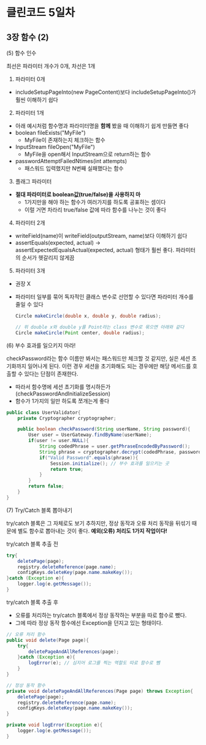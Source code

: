 # 클린코드 5일차

## 3장 함수 (2)

(5) 함수 인수

최선은 파라미터 개수가 0개, 차선은 1개

1. 파라미터 0개

- includeSetupPageInto(new PageContent)보다 includeSetupPageInto()가 훨씬 이해하기 쉽다

2. 파라미터 1개

- 아래 예시처럼 함수명과 파라미터명을 **함께** 봤을 때 이해하기 쉽게 만들면 좋다
- boolean fileExists("MyFile")
  - MyFile이 존재하는지 체크하는 함수
- InputStream fileOpen("MyFile")
  - MyFile을 open해서 InputStream으로 return하는 함수
- passwordAttemptFailedNtimes(int attempts)
  - 패스워드 입력했지만 N번째 실패했다는 함수

3. 플래그 파라미터

- **절대 파라미터로 boolean값(true/false)을 사용하지 마**
  - 1가지만을 해야 하는 함수가 여러가지를 하도록 공표하는 셈이다
  - 이럴 거면 차라리 true/false 값에 따라 함수를 나누는 것이 좋다

4. 파라미터 2개

- writeField(name)이 writeField(outputStream, name)보다 이해하기 쉽다
- assertEquals(expected, actual) &rightarrow; assertExpectedEqualsActual(expected, actual) 형태가 훨씬 좋다. 파라미터의 순서가 헷갈리지 않게끔

5. 파라미터 3개

- 권장 X
- 파라미터 일부를 묶어 독자적인 클래스 변수로 선언할 수 있다면 파라미터 개수를 줄일 수 있다

  ```java
  Circle makeCircle(double x, double y, double radius);

  // 위 double x와 double y를 Point라는 class 변수로 묶으면 아래와 같다
  Circle makeCircle(Point center, double radius);
  ```

(6) 부수 효과를 일으키지 마라!

checkPassword라는 함수 이름만 봐서는 패스워드만 체크할 것 같지만, 실은 세션 초기화까지 일어나게 된다. 이런 경우 세션을 초기화해도 되는 경우에만 해당 메서드를 호출할 수 있다는 단점이 존재한다.

- 따라서 함수명에 세션 초기화를 명시하든가 (checkPasswordAndInitializeSession)
- 함수가 1가지의 일만 하도록 쪼개는게 좋다

```java
public class UserValidator{
    private Cryptographer cryptographer;

    public boolean checkPassword(String userName, String password){
        User user = UserGateway.findByName(userName);
        if(user != user.NULL){
            String codedPhrase = user.getPhraseEncodedByPassword();
            String phrase = cryptographer.decrypt(codedPhrase, password);
            if("Valid Password".equals(phrase)){
                Session.initialize(); // 부수 효과를 일으키는 곳
                return true;
            }
        }
        return false;
    }
}
```

(7) Try/Catch 블록 뽑아내기

try/catch 블록은 그 자체로도 보기 추하지만, 정상 동작과 오류 처리 동작을 뒤섞기 때문에 별도 함수로 뽑아내는 것이 좋다. **예외(오류) 처리도 1가지 작업이다!**

try/catch 블록 추출 전

```java
try{
    deletePage(page);
    registry.deleteReference(page.name);
    configKeys.deleteKey(page.name.makeKey());
}catch (Exception e){
    logger.log(e.getMessage());
}
```

try/catch 블록 추출 후

- 오류를 처리하는 try/catch 블록에서 정상 동작하는 부분을 따로 함수로 뺐다.
- 그에 따라 정상 동작 함수에선 Exception을 던지고 있는 형태이다.

```java
// 오류 처리 함수
public void delete(Page page){
    try{
        deletePageAndAllReferences(page);
    }catch (Exception e){
        logError(e); // 심지어 로그를 찍는 역할도 따로 함수로 뺌
    }
}

// 정상 동작 함수
private void deletePageAndAllReferences(Page page) throws Exception{
    deletePage(page);
    registry.deleteReference(page.name);
    configKeys.deleteKey(page.name.makeKey());
}

private void logError(Exception e){
    logger.log(e.getMessage());
}
```
